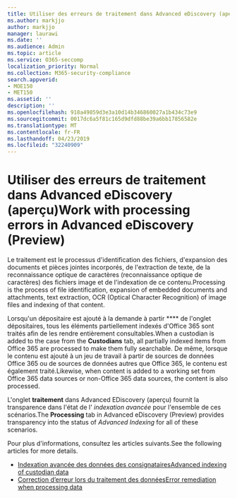 ```yaml
---
title: Utiliser des erreurs de traitement dans Advanced eDiscovery (aperçu)
ms.author: markjjo
author: markjjo
manager: laurawi
ms.date: ''
ms.audience: Admin
ms.topic: article
ms.service: O365-seccomp
localization_priority: Normal
ms.collection: M365-security-compliance
search.appverid:
- MOE150
- MET150
ms.assetid: ''
description: ''
ms.openlocfilehash: 918a49859d3e3a10d14b346860027a1b434c73e9
ms.sourcegitcommit: 0017dc6a5f81c165d9dfd88be39a6bb17856582e
ms.translationtype: MT
ms.contentlocale: fr-FR
ms.lasthandoff: 04/23/2019
ms.locfileid: "32240909"
---
```

# <a name="work-with-processing-errors-in-advanced-ediscovery-preview"></a><span data-ttu-id="a540a-102">Utiliser des erreurs de traitement dans Advanced eDiscovery (aperçu)</span><span class="sxs-lookup"><span data-stu-id="a540a-102">Work with processing errors in Advanced eDiscovery (Preview)</span></span>

<span data-ttu-id="a540a-103">Le traitement est le processus d'identification des fichiers, d'expansion des documents et pièces jointes incorporés, de l'extraction de texte, de la reconnaissance optique de caractères (reconnaissance optique de caractères) des fichiers image et de l'indexation de ce contenu.</span><span class="sxs-lookup"><span data-stu-id="a540a-103">Processing is the process of file identification, expansion of embedded documents and attachments, text extraction, OCR (Optical Character Recognition) of image files and indexing of that content.</span></span>  

<span data-ttu-id="a540a-104">Lorsqu'un dépositaire est ajouté à la demande à partir \*\*\*\* de l'onglet dépositaires, tous les éléments partiellement indexés d'Office 365 sont traités afin de les rendre entièrement consultables.</span><span class="sxs-lookup"><span data-stu-id="a540a-104">When a custodian is added to the case from the **Custodians** tab, all partially indexed items from Office 365 are processed to make them fully searchable.</span></span>  <span data-ttu-id="a540a-105">De même, lorsque le contenu est ajouté à un jeu de travail à partir de sources de données Office 365 ou de sources de données autres que Office 365, le contenu est également traité.</span><span class="sxs-lookup"><span data-stu-id="a540a-105">Likewise, when content is added to a working set from Office 365 data sources or non-Office 365 data sources, the content is also processed.</span></span>

<span data-ttu-id="a540a-106">L'onglet **traitement** dans Advanced EDiscovery (aperçu) fournit la transparence dans l'état de l' *indexation avancée* pour l'ensemble de ces scénarios.</span><span class="sxs-lookup"><span data-stu-id="a540a-106">The **Processing** tab in Advanced eDiscovery (Preview) provides transparency into the status of *Advanced Indexing* for all of these scenarios.</span></span>

<span data-ttu-id="a540a-107">Pour plus d'informations, consultez les articles suivants.</span><span class="sxs-lookup"><span data-stu-id="a540a-107">See the following articles for more details.</span></span>

- [<span data-ttu-id="a540a-108">Indexation avancée des données des consignataires</span><span class="sxs-lookup"><span data-stu-id="a540a-108">Advanced indexing of custodian data</span></span>](indexing-custodian-data.md)
- [<span data-ttu-id="a540a-109">Correction d’erreur lors du traitement des données</span><span class="sxs-lookup"><span data-stu-id="a540a-109">Error remediation when processing data</span></span>](error-remediation.md)

